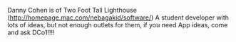 Danny Cohen is of Two Foot Tall Lighthouse (http://homepage.mac.com/nebagakid/software/)
A student developer with lots of ideas, but not enough outlets for them, if you need App ideas, come and ask DCo1!!!!